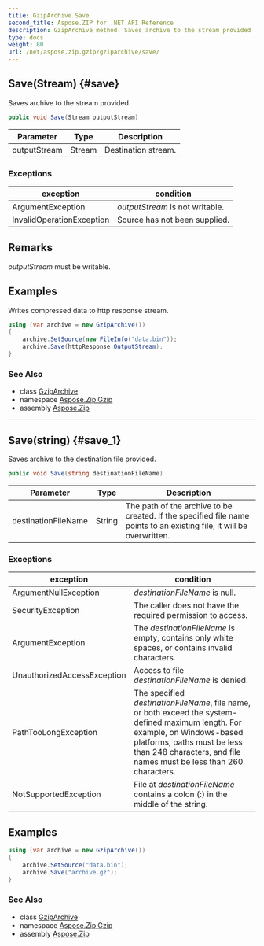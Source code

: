 ```yaml
---
title: GzipArchive.Save
second_title: Aspose.ZIP for .NET API Reference
description: GzipArchive method. Saves archive to the stream provided
type: docs
weight: 80
url: /net/aspose.zip.gzip/gziparchive/save/
---
```

## Save(Stream) {#save}

Saves archive to the stream provided.

```csharp
public void Save(Stream outputStream)
```

| Parameter | Type | Description |
| --- | --- | --- |
| outputStream | Stream | Destination stream. |

### Exceptions

| exception | condition |
| --- | --- |
| ArgumentException | *outputStream* is not writable. |
| InvalidOperationException | Source has not been supplied. |

## Remarks

*outputStream* must be writable.

## Examples

Writes compressed data to http response stream.

```csharp
using (var archive = new GzipArchive()) 
{
    archive.SetSource(new FileInfo("data.bin"));
    archive.Save(httpResponse.OutputStream);
}
```

### See Also

* class [GzipArchive](../)
* namespace [Aspose.Zip.Gzip](../../gziparchive/)
* assembly [Aspose.Zip](../../../)

---

## Save(string) {#save_1}

Saves archive to the destination file provided.

```csharp
public void Save(string destinationFileName)
```

| Parameter | Type | Description |
| --- | --- | --- |
| destinationFileName | String | The path of the archive to be created. If the specified file name points to an existing file, it will be overwritten. |

### Exceptions

| exception | condition |
| --- | --- |
| ArgumentNullException | *destinationFileName* is null. |
| SecurityException | The caller does not have the required permission to access. |
| ArgumentException | The *destinationFileName* is empty, contains only white spaces, or contains invalid characters. |
| UnauthorizedAccessException | Access to file *destinationFileName* is denied. |
| PathTooLongException | The specified *destinationFileName*, file name, or both exceed the system-defined maximum length. For example, on Windows-based platforms, paths must be less than 248 characters, and file names must be less than 260 characters. |
| NotSupportedException | File at *destinationFileName* contains a colon (:) in the middle of the string. |

## Examples

```csharp
using (var archive = new GzipArchive())
{
    archive.SetSource("data.bin");
    archive.Save("archive.gz");
}
```

### See Also

* class [GzipArchive](../)
* namespace [Aspose.Zip.Gzip](../../gziparchive/)
* assembly [Aspose.Zip](../../../)


